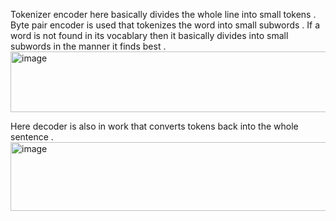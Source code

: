 Tokenizer encoder here basically divides the whole line into small tokens . Byte pair encoder is used that tokenizes the word into small subwords . If a word is not found in its vocablary then it basically divides into small subwords in the manner it finds best .
<img width="1127" height="97" alt="image" src="https://github.com/user-attachments/assets/e48e516c-4c49-4732-9c2a-43f1043aaf08" />

Here decoder is also in work that converts tokens back into the whole sentence .
<img width="1141" height="110" alt="image" src="https://github.com/user-attachments/assets/30f8d16e-b97d-4701-9159-f5d186787744" />


